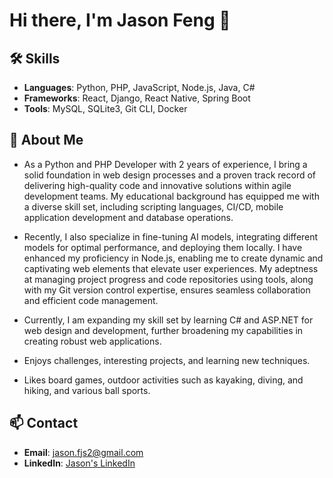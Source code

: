# Hi there, I'm Jason Feng 👋

## 🛠 Skills
- **Languages**: Python, PHP, JavaScript, Node.js, Java, C#
- **Frameworks**: React, Django, React Native, Spring Boot
- **Tools**: MySQL, SQLite3, Git CLI, Docker

## 🚀 About Me
- As a Python and PHP Developer with 2 years of experience, I bring a solid foundation in web design processes and a proven track record of delivering high-quality code and innovative solutions within agile development teams. My educational background has equipped me with a diverse skill set, including scripting languages, CI/CD, mobile application development and database operations.

- Recently, I also specialize in fine-tuning AI models, integrating different models for optimal performance, and deploying them locally. I have enhanced my proficiency in Node.js, enabling me to create dynamic and captivating web elements that elevate user experiences. My adeptness at managing project progress and code repositories using tools, along with my Git version control expertise, ensures seamless collaboration and efficient code management. 

- Currently, I am expanding my skill set by learning C# and ASP.NET for web design and development, further broadening my capabilities in creating robust web applications.

- Enjoys challenges, interesting projects, and learning new techniques.

- Likes board games, outdoor activities such as kayaking, diving, and hiking, and various ball sports.

<!-- ## 🔧 Projects
- [**Project 1**](https://github.com/yourusername/project1) - A brief description of what the project does.
- [**Project 2**](https://github.com/yourusername/project2) - A brief description of what the project does. -->

## 📫 Contact
- **Email**: jason.fjs2@gmail.com
- **LinkedIn**: [Jason's LinkedIn](https://www.linkedin.com/in/jason-jiansong-feng/)
